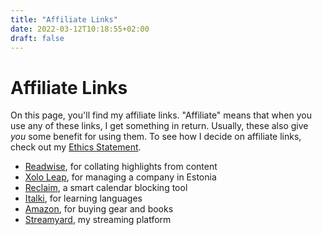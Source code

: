 ```yaml
---
title: "Affiliate Links"
date: 2022-03-12T10:18:55+02:00
draft: false
---
```

# Affiliate Links

On this page, you'll find my affiliate links. "Affiliate" means that when you use any of these links, I get something in return. Usually, these also give _you_ some benefit for using them. To see how I decide on affiliate links, check out my [Ethics Statement](https://nicolevanderhoeven.com/ethics/).

- [Readwise](https://readwise.io/nicole), for collating highlights from content
- [Xolo Leap](https://www.xolo.io/ref/NICVAN2), for managing a company in Estonia
- [Reclaim](https://reclaim.ai/r/s/yYOqK), a smart calendar blocking tool
- [Italki](https://www.italki.com/i/ref/fHFBb), for learning languages
- [Amazon](https://amzn.to/3CmuLH1), for buying gear and books
- [Streamyard](https://streamyard.com?pal=4894166466428928), my streaming platform